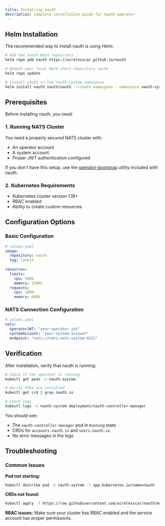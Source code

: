 ```yaml
---
title: Installing nauth
description: Complete installation guide for nauth operator
---
```


## Helm Installation

The recommended way to install nauth is using Helm:

```bash
# Add the nauth Helm repository
helm repo add nauth https://wirelesscar.github.io/nauth

# Update your local Helm chart repository cache
helm repo update

# Install nauth in the nauth-system namespace
helm install nauth nauth/nauth --create-namespace --namespace nauth-system
```

## Prerequisites

Before installing nauth, you need:

### 1. Running NATS Cluster

You need a properly secured NATS cluster with:
- An operator account
- A system account
- Proper JWT authentication configured

If you don't have this setup, use the [operator-bootstrap](https://github.com/wirelesscar/nauth/tree/main/operator-bootstrap) utility included with nauth.

### 2. Kubernetes Requirements

- Kubernetes cluster version 1.19+
- RBAC enabled
- Ability to create custom resources

## Configuration Options

### Basic Configuration

```yaml
# values.yaml
image:
  repository: nauth
  tag: latest
  
resources:
  limits:
    cpu: 500m
    memory: 128Mi
  requests:
    cpu: 100m
    memory: 64Mi
```

### NATS Connection Configuration

```yaml
# values.yaml
nats:
  operatorJWT: "your-operator-jwt"
  systemAccount: "your-system-account"
  endpoint: "nats://nats.nats-system:4222"
```

## Verification

After installation, verify that nauth is running:

```bash
# Check if the operator is running
kubectl get pods -n nauth-system

# Verify CRDs are installed
kubectl get crd | grep nauth.io

# Check logs
kubectl logs -n nauth-system deployment/nauth-controller-manager
```

You should see:
- The `nauth-controller-manager` pod in `Running` state
- CRDs for `accounts.nauth.io` and `users.nauth.io`
- No error messages in the logs

## Troubleshooting

### Common Issues

**Pod not starting:**
```bash
kubectl describe pod -n nauth-system -l app.kubernetes.io/name=nauth
```

**CRDs not found:**
```bash
kubectl apply -f https://raw.githubusercontent.com/wirelesscar/nauth/main/charts/nauth/crds/
```

**RBAC issues:**
Make sure your cluster has RBAC enabled and the service account has proper permissions.